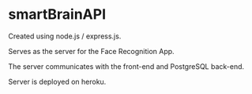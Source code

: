 # smartBrainAPI
Created using node.js / express.js.

Serves as the server for the Face Recognition App.

The server communicates with the front-end and PostgreSQL back-end.

Server is deployed on heroku.
